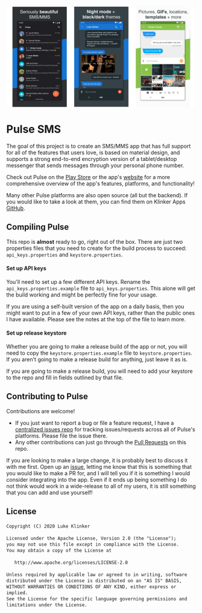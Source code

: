 ![feature graphic](/artwork/repo-header.png)

# Pulse SMS

The goal of this project is to create an SMS/MMS app that has full support for all of the features
that users love, is based on material design, and supports a strong end-to-end encryption version of a
tablet/desktop messenger that sends messages through your personal phone number.

Check out Pulse on the [Play Store](https://play.google.com/store/apps/details?id=xyz.klinker.messenger)
or the app's [website](https://messenger.klinkerapps.com/overview) for a more comprehensive overview
of the app's features, platforms, and functionality!

Many other Pulse platforms are also open source (all but the backend). If you would like to take a
look at them, you can find them on Klinker Apps [GitHub](https://github.com/klinker-apps?q=pulse).

## Compiling Pulse

This repo is **almost** ready to go, right out of the box. There are just two properties files that you need
to create for the build process to succeed: `api_keys.properties` and `keystore.properties`.

#### Set up API keys

You'll need to set up a few different API keys. Rename the `api_keys.properties.example`
file to `api_keys.properties`. This alone will get the build working and might be perfectly fine for your usage. 

If you are using a self-built version of the app on a daily basis, then you might want to put in a few of your own API keys, rather than the public ones I have available. Please see the notes at the top of the file to learn more.

#### Set up release keystore

Whether you are going to make a release build of the app or not, you will need to copy the `keystore.properties.example`
file to `keystore.properties`. If you aren't going to make a release build for anything, just leave it as is.

If you are going to make a release build, you will need to add your keystore to the repo and fill in
fields outlined by that file.

## Contributing to Pulse

Contributions are welcome!

* If you just want to report a bug or file a feature request, I have a [centralized issues repo](https://github.com/klinker-apps/pulse-sms-issues/issues) for tracking issues/requests across all of Pulse's platforms. Please file the issue there.
* Any other contributions can just go through the [Pull Requests](https://github.com/klinker-apps/pulse-sms-android/pulls) on this repo.

If you are looking to make a large change, it is probably best to discuss it with me first. Open up an [issue](https://github.com/klinker-apps/pulse-sms-issues/issues/new?template=contribution_question.md), letting me know that this is something that you would like to make a PR for, and I will tell you if it is something I would consider integrating into the app. Even if it ends up being something I do not think would work in a wide-release to all of my users, it is still something that you can add and use yourself!

## License

    Copyright (C) 2020 Luke Klinker

    Licensed under the Apache License, Version 2.0 (the "License");
    you may not use this file except in compliance with the License.
    You may obtain a copy of the License at

       http://www.apache.org/licenses/LICENSE-2.0

    Unless required by applicable law or agreed to in writing, software
    distributed under the License is distributed on an "AS IS" BASIS,
    WITHOUT WARRANTIES OR CONDITIONS OF ANY KIND, either express or implied.
    See the License for the specific language governing permissions and
    limitations under the License.
